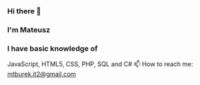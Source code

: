### Hi there 👋
### I'm Mateusz
### I have basic knowledge of 
JavaScript, HTML5, CSS, PHP, SQL and C#
📫 How to reach me: mtburek.it2@gmail.com

<!--
**AvelloSRT/AvelloSRT** is a ✨ _special_ ✨ repository because its `README.md` (this file) appears on your GitHub profile.

Here are some ideas to get you started:

- 🔭 I’m currently working on ...
- 🌱 I’m currently learning ...
- 👯 I’m looking to collaborate on ...
- 🤔 I’m looking for help with ...
- 💬 Ask me about ...
- 📫 How to reach me: ...
- 😄 Pronouns: ...
- ⚡ Fun fact: ...
-->
